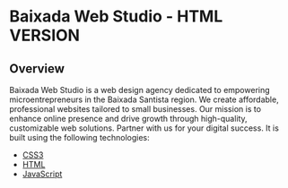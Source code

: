 # Baixada Web Studio - HTML VERSION

## Overview

Baixada Web Studio is a web design agency dedicated to empowering microentrepreneurs in the Baixada Santista region. We create affordable, professional websites tailored to small businesses. Our mission is to enhance online presence and drive growth through high-quality, customizable web solutions. Partner with us for your digital success. 
 It is built using the following technologies:

- [CSS3](https://www.w3schools.com/css/)
- [HTML](https://developer.mozilla.org/pt-BR/docs/Web/HTML)
- [JavaScript](https://www.javascript.com/)